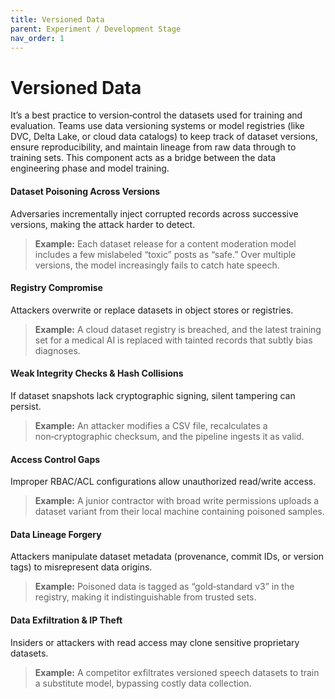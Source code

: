 ```yaml
---
title: Versioned Data
parent: Experiment / Development Stage
nav_order: 1
---
```


# Versioned Data

It’s a best practice to version‑control the datasets used for training and evaluation. Teams use data versioning systems or model registries (like DVC, Delta Lake, or cloud data catalogs) to keep track of dataset versions, ensure reproducibility, and maintain lineage from raw data through to training sets. This component acts as a bridge between the data engineering phase and model training.

#### Dataset Poisoning Across Versions
Adversaries incrementally inject corrupted records across successive versions, making the attack harder to detect.  
> **Example:** Each dataset release for a content moderation model includes a few mislabeled “toxic” posts as “safe.” Over multiple versions, the model increasingly fails to catch hate speech.

#### Registry Compromise
Attackers overwrite or replace datasets in object stores or registries.  
> **Example:** A cloud dataset registry is breached, and the latest training set for a medical AI is replaced with tainted records that subtly bias diagnoses.

#### Weak Integrity Checks & Hash Collisions
If dataset snapshots lack cryptographic signing, silent tampering can persist.  
> **Example:** An attacker modifies a CSV file, recalculates a non‑cryptographic checksum, and the pipeline ingests it as valid.

#### Access Control Gaps
Improper RBAC/ACL configurations allow unauthorized read/write access.  
> **Example:** A junior contractor with broad write permissions uploads a dataset variant from their local machine containing poisoned samples.

#### Data Lineage Forgery
Attackers manipulate dataset metadata (provenance, commit IDs, or version tags) to misrepresent data origins.  
> **Example:** Poisoned data is tagged as “gold‑standard v3” in the registry, making it indistinguishable from trusted sets.

#### Data Exfiltration & IP Theft
Insiders or attackers with read access may clone sensitive proprietary datasets.  
> **Example:** A competitor exfiltrates versioned speech datasets to train a substitute model, bypassing costly data collection.
